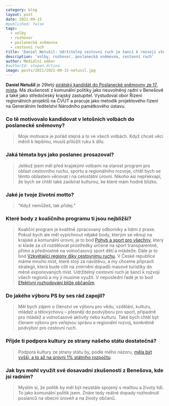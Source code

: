 ```yaml
---
category: blog
layout: post
date: 2021-09-15
#published: false
tags: 
  - volby
  - rozhovor
  - poslanecká sněmovna
  - cestovní ruch
title: 'Daniel Netušil: Udržitelný cestovní ruch je šancí k rozvoji všech regionů!'
description: 'volby, rozhovor, poslanecká sněmovna, cestovní ruch'
author: Mediální odbor
#authorId: stepan.drtina
image: posts/2021/2021-09-15-netusil.jpg
---
```


**Daniel Netušil** je 29letý [pirátský kandidát do Poslanecké sněmovny ze 17. místa](https://www.piratiastarostove.cz/kandidati/ing-daniel-netusil/). Má zkušenosti z komunální politiky jako neuvolněný radní v Benešově a také jako středočeský krajský zastupitel. Vystudoval obor Řízení regionálních projektů na ČVUT a pracuje jako metodik projektového řízení na Generálním ředitelství Národního památkového ústavu.

### **Co tě motivovalo kandidovat v letošních volbách do poslanecké sněmovny?**
> Moje motivace je pořád stejná a to ve všech volbách. Když chceš věci měnit k lepšímu, musíš přiložit ruku k dílu.

### **Jaká témata bys jako poslanec prosazoval?**
> Jelikož jsem měl před krajskými volbami na starost program pro oblast cestovního ruchu, sportu a regionálního rozvoje, chtěl bych se těmto oblastem věnovat i na celostátní úrovni. Nikoho asi nepřekvapí, že bych se chtěl také zaobírat kulturou, ke které mám hodně blízko. 

### **Jaké je tvoje životní motto?**
> "Když nemůžeš, tak přidej."

### **Které body z koaličního programu ti jsou nejbližší?**
> Koaliční program je kvalitně zpracovaný odborníky a lidmi z praxe. Pokud bych ale měl vypíchnout nějaké body, kterým se věnuji na krajské a komunální úrovni, je to bod [Pohyb a sport pro všechny](https://www.piratiastarostove.cz/program/pohyb-a-sport-pro-vsechny/), který si klade za cíl rozdělovat prostředky určené na sport transparentně, přímo a přednostně na volnočasový sport dětí a mládeže. Dále je to bod [Vzkvétající regiony díky cestovnímu ruchu](https://www.piratiastarostove.cz/program/vzkvetajici-regiony-diky-cestovnimu-ruchu/). V České republice máme mnoho míst, které stojí za návštěvu, a my chceme připravit strategii, která bude cílit na zmírnění dopadů masové turistiky do méně exponovaných míst.  Udržitelný cestovní ruch je šancí k rozvoji všech regionů a my jí musíme využít. V neposlední řadě je to bod [Efektivní rozhodování blíže občanům](https://www.piratiastarostove.cz/program/efektivni-rozhodovani-blize-obcanum/).

### **Do jakého výboru PS by ses rád zapojil?**
> Měl bych zájem o členství ve výboru pro vědu, vzdělání, kulturu, mládež a tělovýchovu – přesněji do podvýboru pro sport, případně pro mládež a volnočasové aktivity nebo kulturu. Také bych chtěl být členem výboru pro veřejnou správu a regionální rozvoj, konkrétně podvýbor pro cestovní ruch. 

### **Přijde ti podpora kultury ze strany našeho státu dostatečná?**
> Podpora kultury ze strany státu by, podle mého názoru, [měla být vyšší, a to až na úrovni 1% státního rozpočtu](https://www.piratiastarostove.cz/program/zaslouzene-penize-ceske-kulture/). 

### **Jak bys mohl využít své dosavadní zkušenosti z Benešova, kde jsi radním?**
> Myslím si, že politik by měl být neustále spojený s realitou a životy lidí. To jako komunální politik jsem. Znám tedy reálné dopady rozhodnutí poslanců na obecní úroveň a na životy občanů.
